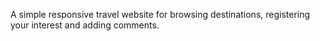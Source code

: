 A simple responsive travel website for browsing destinations, registering your interest and adding comments.
